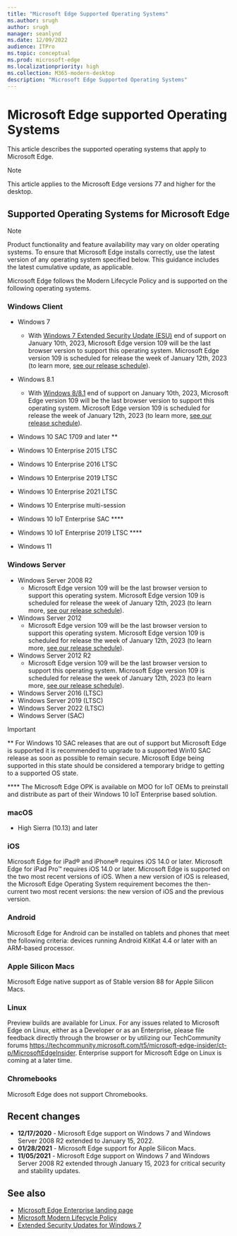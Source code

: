 ```yaml
---
title: "Microsoft Edge Supported Operating Systems"
ms.author: srugh
author: srugh
manager: seanlynd
ms.date: 12/09/2022
audience: ITPro
ms.topic: conceptual
ms.prod: microsoft-edge
ms.localizationpriority: high
ms.collection: M365-modern-desktop
description: "Microsoft Edge Supported Operating Systems"
---
```


# Microsoft Edge supported Operating Systems

This article describes the supported operating systems that apply to Microsoft Edge.

> [!NOTE]
> This article applies to the Microsoft Edge versions 77 and higher for the desktop.

## Supported Operating Systems for Microsoft Edge

> [!NOTE]
> Product functionality and feature availability may vary on older operating systems. To ensure that Microsoft Edge installs correctly, use the latest version of any operating system specified below. This guidance includes the latest cumulative update, as applicable.

Microsoft Edge follows the Modern Lifecycle Policy and is supported on the following operating systems.

### Windows Client

- Windows 7
  - With [Windows 7 Extended Security Update (ESU)](/lifecycle/products/windows-7) end of support on January 10th, 2023, Microsoft Edge version 109 will be the last browser version to support this operating system. Microsoft Edge version 109 is scheduled for release the week of January 12th, 2023 (to learn more, [see our release schedule](/deployedge/microsoft-edge-release-schedule)).
- Windows 8.1
  - With [Windows 8/8.1](/lifecycle/products/windows-81) end of support on January 10th, 2023, Microsoft Edge version 109 will be the last browser version to support this operating system. Microsoft Edge version 109 is scheduled for release the week of January 12th, 2023 (to learn more, [see our release schedule](/deployedge/microsoft-edge-release-schedule)).

- Windows 10 SAC 1709 and later **
- Windows 10 Enterprise 2015 LTSC
- Windows 10 Enterprise 2016 LTSC
- Windows 10 Enterprise 2019 LTSC
- Windows 10 Enterprise 2021 LTSC 
- Windows 10 Enterprise multi-session
- Windows 10 IoT Enterprise SAC ****
- Windows 10 IoT Enterprise 2019 LTSC ****
- Windows 11

### Windows Server

- Windows Server 2008 R2
  - Microsoft Edge version 109 will be the last browser version to support this operating system. Microsoft Edge version 109 is scheduled for release the week of January 12th, 2023 (to learn more, [see our release schedule](/deployedge/microsoft-edge-release-schedule)).
- Windows Server 2012
  - Microsoft Edge version 109 will be the last browser version to support this operating system. Microsoft Edge version 109 is scheduled for release the week of January 12th, 2023 (to learn more, [see our release schedule](/deployedge/microsoft-edge-release-schedule)).
- Windows Server 2012 R2
  - Microsoft Edge version 109 will be the last browser version to support this operating system. Microsoft Edge version 109 is scheduled for release the week of January 12th, 2023 (to learn more, [see our release schedule](/deployedge/microsoft-edge-release-schedule)).
- Windows Server 2016 (LTSC)
- Windows Server 2019 (LTSC)
- Windows Server 2022 (LTSC)
- Windows Server (SAC)

> [!IMPORTANT]
> ** For Windows 10 SAC releases that are out of support but Microsoft Edge is supported it is recommended to upgrade to a supported Win10 SAC release as soon as possible to remain secure. Microsoft Edge being supported in this state should be considered a temporary bridge to getting to a supported OS state.
>
> **** The Microsoft Edge OPK is available on MOO for IoT OEMs to preinstall and distribute as part of their Windows 10 IoT Enterprise based solution.

### macOS

- High Sierra (10.13) and later

### iOS

Microsoft Edge for iPad&reg; and iPhone&reg; requires iOS 14.0 or later. Microsoft Edge for iPad Pro&trade; requires iOS 14.0 or later. Microsoft Edge is supported on the two most recent versions of iOS. When a new version of iOS is released, the Microsoft Edge Operating System requirement becomes the then-current two most recent versions: the new version of iOS and the previous version.

### Android

Microsoft Edge for Android can be installed on tablets and phones that meet the following criteria: devices running Android KitKat 4.4 or later with an ARM-based processor.

### Apple Silicon Macs

Microsoft Edge native support as of Stable version 88 for Apple Silicon Macs.

### Linux

Preview builds are available for Linux. For any issues related to Microsoft Edge on Linux, either as a Developer or as an Enterprise, please file feedback directly through the browser or by utilizing our TechCommunity forums https://techcommunity.microsoft.com/t5/microsoft-edge-insider/ct-p/MicrosoftEdgeInsider. Enterprise support for Microsoft Edge on Linux is coming at a later time.

### Chromebooks

Microsoft Edge does not support Chromebooks.

## Recent changes

- **12/17/2020** - Microsoft Edge support on Windows 7 and Windows Server 2008 R2 extended to January 15, 2022.
- **01/28/2021** - Microsoft Edge support for Apple Silicon Macs.
- **11/05/2021** - Microsoft Edge support on Windows 7 and Windows Server 2008 R2 extended through January 15, 2023 for critical security and stability updates.

## See also

- [Microsoft Edge Enterprise landing page](https://aka.ms/EdgeEnterprise)
- [Microsoft Modern Lifecycle Policy](https://support.microsoft.com/help/30881/modern-lifecycle-policy)
- [Extended Security Updates for Windows 7](https://support.microsoft.com/help/4527878/faq-about-extended-security-updates-for-windows-7)

